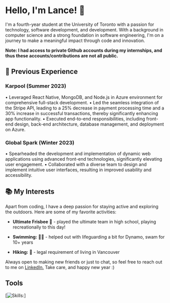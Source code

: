 # Hello, I'm Lance! 👋

I'm a fourth-year student at the University of Toronto with a passion for technology, software development, and development. With a background in computer science and a strong foundation in software engineering, I'm on a journey to make a meaningful impact through code and innovation.

**Note: I had access to private Github accounts during my internships, and thus these accounts/contributions are not all public.**


## 💼 Previous Experience

### Karpool (Summer 2023)
• Leveraged React Native, MongoDB, and Node.js in Azure environment for comprehensive full-stack development.
• Led the seamless integration of the Stripe API, leading to a 25% decrease in payment processing time and a 30% increase in successful transactions, thereby significantly enhancing app functionality.
• Executed end-to-end responsibilities, including front-end design, back-end architecture, database management, and deployment on Azure.

### Global Spark (Winter 2023)
• Spearheaded the development and implementation of dynamic web applications using advanced front-end technologies, significantly elevating user engagement.
• Collaborated with a diverse team to design and implement intuitive user interfaces, resulting in improved usability and accessibility.


## 📚 My Interests

Apart from coding, I have a deep passion for staying active and exploring the outdoors. Here are some of my favorite activities:

- **Ultimate Frisbee** 🥏 - played the ultimate team in high school, playing recreationally to this day!

- **Swimming:** 🏊‍♂️ - helped out with lifeguarding a bit for Dynamo, swam for 10+ years

- **Hiking:** 🌲 - legal requirement of living in Vancouver


Always open to making new friends or just to chat, so feel free to reach out to me on [LinkedIn.](https://www.linkedin.com/in/lancenigel/)
Take care, and happy new year :)

## Tools

[![Skills:](https://skillicons.dev/icons?i=py,c,cpp,java,ts,js,html,css,go,rust,ruby)]






